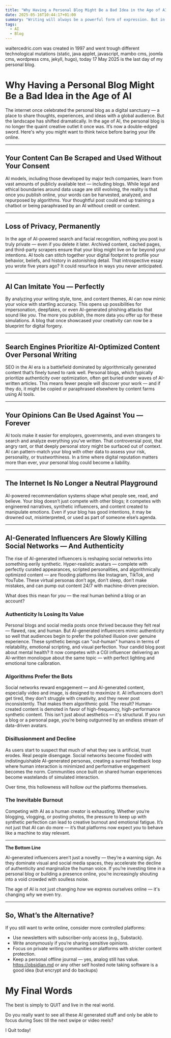 ```yaml
---
title: "Why Having a Personal Blog Might Be a Bad Idea in the Age of AI"
date: 2025-05-16T10:44:17+01:00
summary: "Writing will always be a powerful form of expression. But in the age of AI, where everything online can be recorded, analyzed, and weaponized, a personal blog is no longer just a creative outlet — it’s a dataset. If you choose to write, do so with intention and awareness. The stakes are higher than ever. AI-generated video and picture influencers are poised to destabilize social networks, particularly in relation to the personal blog and online identity."
tags:
  - AI
  - Blog
---
```

waltercedric.com was created in 1997 and went trough different technological mutations (static, java applet, javascript, mambo cms, joomla cms, wordpress cms, jekyll, hugo), today 17 May 2025 is the last day of my personal blog.

# Why Having a Personal Blog Might Be a Bad Idea in the Age of AI

The internet once celebrated the personal blog as a digital sanctuary — a place to share thoughts, experiences, and ideas with a global audience. But the landscape has shifted dramatically. In the age of AI, the personal blog is no longer the quaint creative outlet it once was. It’s now a double-edged sword. Here's why you might want to think twice before baring your life online.

---

## Your Content Can Be Scraped and Used Without Your Consent

AI models, including those developed by major tech companies, learn from vast amounts of publicly available text — including blogs. While legal and ethical boundaries around data usage are still evolving, the reality is that once you publish online, your words can be harvested, analyzed, and repurposed by algorithms. Your thoughtful post could end up training a chatbot or being paraphrased by an AI without credit or context.

---

##  Loss of Privacy, Permanently

In the age of AI-powered search and facial recognition, nothing you post is truly private — even if you delete it later. Archived content, cached pages, and third-party scrapers ensure that your blog might live on far beyond your intentions. AI tools can stitch together your digital footprint to profile your behavior, beliefs, and history in astonishing detail. That introspective essay you wrote five years ago? It could resurface in ways you never anticipated.

---

##  AI Can Imitate You — Perfectly

By analyzing your writing style, tone, and content themes, AI can now mimic your voice with startling accuracy. This opens up possibilities for impersonation, deepfakes, or even AI-generated phishing attacks that sound like *you*. The more you publish, the more data you offer up for these simulations. A blog that once showcased your creativity can now be a blueprint for digital forgery.

---

## Search Engines Prioritize AI-Optimized Content Over Personal Writing

SEO in the AI era is a battlefield dominated by algorithmically generated content that’s finely tuned to rank well. Personal blogs, which typically prioritize authenticity over optimization, often get buried under waves of AI-written articles. This means fewer people will discover your work — and if they do, it might be copied or paraphrased elsewhere by content farms using AI tools.

---

## Your Opinions Can Be Used Against You — Forever

AI tools make it easier for employers, governments, and even strangers to search and analyze everything you’ve written. That controversial post, that angry rant, or that deeply personal story might be surfaced out of context. AI can pattern-match your blog with other data to assess your risk, personality, or trustworthiness. In a time where digital reputation matters more than ever, your personal blog could become a liability.

---

## The Internet Is No Longer a Neutral Playground

AI-powered recommendation systems shape what people see, read, and believe. Your blog doesn’t just compete with other blogs; it competes with engineered narratives, synthetic influencers, and content created to manipulate emotions. Even if your blog has good intentions, it may be drowned out, misinterpreted, or used as part of someone else’s agenda.

---

## AI-Generated Influencers Are Slowly Killing Social Networks — And Authenticity

The rise of AI-generated influencers is reshaping social networks into something eerily synthetic. Hyper-realistic avatars — complete with perfectly curated appearances, scripted personalities, and algorithmically optimized content — are flooding platforms like Instagram, TikTok, and YouTube. These virtual personas don’t age, don’t sleep, don’t make mistakes, and can pump out content 24/7 with machine-driven precision.

What does this mean for *you* — the real human behind a blog or an account?

### Authenticity Is Losing Its Value

Personal blogs and social media posts once thrived because they felt real — flawed, raw, and human. But AI-generated influencers mimic authenticity so well that audiences begin to prefer the polished illusion over genuine experience. These synthetic beings can "out-human" humans in terms of relatability, emotional scripting, and visual perfection. Your candid blog post about mental health? It now competes with a CGI influencer delivering an AI-written monologue about the same topic — with perfect lighting and emotional tone calibration.

### Algorithms Prefer the Bots

Social networks reward engagement — and AI-generated content, especially video and image, is designed to *maximize* it. AI influencers don’t get tired, they don’t struggle with creativity, and they never post inconsistently. That makes them algorithmic gold. The result? Human-created content is demoted in favor of high-frequency, high-performance synthetic content. This isn't just about aesthetics — it's structural. If you run a blog or a personal page, you’re being outgunned by an endless stream of data-driven avatars.

### Disillusionment and Decline

As users start to suspect that much of what they see is artificial, trust erodes. Real people disengage. Social networks become flooded with indistinguishable AI-generated personas, creating a surreal feedback loop where human interaction is minimized and performative engagement becomes the norm. Communities once built on shared human experiences become wastelands of simulated interaction.

Over time, this hollowness will hollow *out* the platforms themselves.

### The Inevitable Burnout

Competing with AI as a human creator is exhausting. Whether you’re blogging, vlogging, or posting photos, the pressure to keep up with synthetic perfection can lead to creative burnout and emotional fatigue. It’s not just that AI can do more — it’s that platforms now expect *you* to behave like a machine to stay relevant.

---

**The Bottom Line**

AI-generated influencers aren’t just a novelty — they’re a warning sign. As they dominate visual and social media spaces, they accelerate the decline of authenticity and marginalize the human voice. If you’re investing time in a personal blog or building a presence online, you’re increasingly shouting into a void crowded with soulless noise.

The age of AI is not just changing *how* we express ourselves online — it's changing *why* we even try.

---

## So, What’s the Alternative?

If you still want to write online, consider more controlled platforms:

* Use newsletters with subscriber-only access (e.g., Substack).
* Write anonymously if you’re sharing sensitive opinions.
* Focus on private writing communities or platforms with stricter content protection.
* Keep a personal offline journal — yes, analog still has value. https://obsidian.md or any other self hosted note taking software is a good idea (but encrypt and do backups)

# My Final Words
The best is simply to QUIT and live in the real world.

Do you really want to see all these AI generated stuff and only be able to focus during 5sec till the next swipe or video reels?

I Quit today!